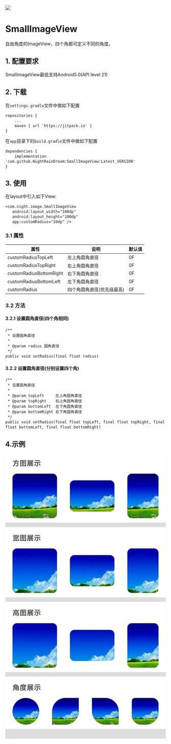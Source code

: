 [![](https://jitpack.io/v/NightRainDream/SmallImageView.svg)](https://jitpack.io/#NightRainDream/SmallImageView)
# SmallImageView

自由角度的ImageView，四个角都可定义不同的角度。

## 1. 配置要求

SmallImageView最低支持Android5.0(API level 21)

## 2. 下载

在`settings.gradle`文件中做如下配置

```
repositories {
	...
	maven { url 'https://jitpack.io' }
}
```

在`app`目录下的`build.gradle`文件中做如下配置

```
dependencies {
	implementation 'com.github.NightRainDream:SmallImageView:Latest_VERSION'
}
```

## 3. 使用

在layout中引入如下View:

```
<com.night.image.SmallImageView
   android:layout_width="100dp"
   android:layout_height="100dp"
   app:customRadius="10dp" />
```

### 3.1 属性

| 属性                    | 说明                       | 默认值 |
| ----------------------- | -------------------------- | ------ |
| customRadiusTopLeft     | 左上角圆角直径             | 0F     |
| customRadiusTopRight    | 右上角圆角直径             | 0F     |
| customRadiusBottomRight | 右下角圆角直径             | 0F     |
| customRadiusBottomLeft  | 左下角圆角直径             | 0F     |
| customRadius            | 四个角圆角直径(优先级最高) | 0F     |

### 3.2 方法

#### 3.2.1 设置圆角直径(四个角相同)

```
/**
 * 设置圆角直径
 *
 * @param radius 圆角直径
 */
public void setRadius(final float radius)
```

#### 3.2.2 设置圆角直径(分别设置四个角)

```
/**
 * 设置圆角直径
 *
 * @param topLeft     左上角圆角直径
 * @param topRight    右上角圆角直径
 * @param bottomLeft  左下角圆角直径
 * @param bottomRight 右下角圆角直径
 */
public void setRadius(final float topLeft, final float topRight, final float bottomLeft, final float bottomRight)
```
## 4.示例
![示例图片](https://github.com/NightRainDream/SmallImageView/blob/master/example/%E7%A4%BA%E4%BE%8B%E5%9B%BE%E7%89%87.jpg)


